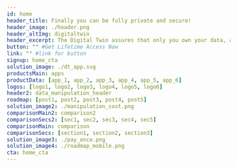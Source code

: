 ```yaml
---
id: home
header_title: Finally you can be fully private and secure!
header_image: ./header.png
header_altImg: digitaltwin
header_excerpt: The Digital Twin assures that only you own your data, and no one else.  Access numerous applications while forever remaining fully secure and private.
button: "" #Get Lifetime Access Now
link: "" #link for button
signup: home_cta
solution_image: ./dt_app.svg
productsMain: apps
productData: [app_1, app_2, app_3, app_4, app_5, app_6]
logos: [logo1, logo2, logo3, logo4, logo5, logo6]
header2: data_manipulation_header
roadmap: [post1, post2, post3, post4, post5]
solution_image2: ./manipulation_cost.png
comparisonMain2: comparison2
comparisonSecs2: [sec1, sec2, sec3, sec4, sec5]
comparisonMain: comparison
comparisonSecs: [section1, section2, section3]
solution_image3: ./pay_once.png
solution_image4: ./roadmap_mobile.png
cta: home_cta
--- 
```

